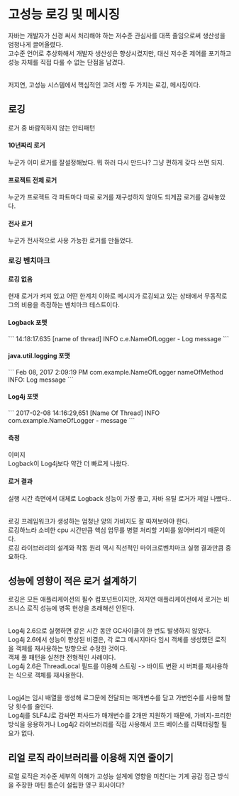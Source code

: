 <h1>고성능 로깅 및 메시징</h1>
자바는 개발자가 신경 써서 처리해야 하는 저수준 관심사를 대폭 줄임으로써 생산성을 엄청나게 끌어올렸다.</br>
고수준 언어로 추상화해서 개발자 생산성은 향상시켰지만, 대신 저수준 제어를 포기하고 성능 자체를 직접 다룰 수 없는 단점을 남겼다.</br></br>


저지연, 고성능 시스템에서 핵심적인 고려 사항 두 가지는 로깅, 메시징이다.</br>

<h2>로깅</h2>

로거 중 바람직하지 않는 안티패턴

<h4>10년짜리 로거</h4>
누군가 이미 로거를 잘설정해놨다. 뭐 하러 다시 만드나? 그냥 편하게 갖다 쓰면 되지.

<h4>프로젝트 전체 로거</h4>
누군가 프로젝트 각 파트마다 따로 로거를 재구성하지 않아도 되게끔 로거를 감싸놓았다.

<h4>전사 로거</h4>
누군가 전사적으로 사용 가능한 로거를 만들었다.

<h3>로깅 벤치마크</h3>

<h4>로깅 없음</h4>
현재 로거가 켜져 있고 어떤 한계치 이하로 메시지가 로깅되고 있는 상태에서 무동작로그의 비용을 측정하는 벤치마크 테스트이다.</br>

<h4>Logback 포맷</h4>
```
14:18:17.635 [name of thread] INFO c.e.NameOfLogger - Log message
```
</br>
<h4>java.util.logging 포맷</h4>
```
Feb 08, 2017 2:09:19 PM com.example.NameOfLogger nameOfMethod
INFO: Log message
```
</br>
<h4>Log4j 포맷</h4>
```
2017-02-08 14:16:29,651 [Name Of Thread] INFO com.example.NameOfLogger - message
```
</br>
<h4>측정</h4>

이미지
</br>
Logback이 Log4j보다 약간 더 빠르게 나왔다.</br>

<h4>로거 결과</h4>
실행 시간 측면에서 대체로 Logback 성능이 가장 좋고, 자바 유틸 로거가 제일 나빴다..</br></br>

로깅 프레임워크가 생성하는 엄청난 양의 가비지도 잘 따져보아야 한다.</br>
로깅하느라 소비한 cpu 시간만큼 핵심 업무를 병렬 처리할 기회를 잃어버리기 때문이다.</br>
로깅 라이브러리의 설계와 작동 원리 역시 직선적인 마이크로벤치마크 실행 결과만큼 중요하다.</br>

<h2>성능에 영향이 적은 로거 설계하기</h2>
로깅은 모든 애플리케이션의 필수 컴포넌트이지만, 저지연 애플리케이션에서 로거는 비즈니스 로직 성능에 병목 현상을 초래해선 안된다.</br></br>

Log4j 2.6으로 실행하면 같은 시간 동안 GC사이클이 한 번도 발생하지 않았다.</br>
Log4j 2.6에서 성능이 향상된 비결은, 각 로그 메시지마다 임시 객체를 생성했던 로직을 객체를 재사용하는 방향으로 수정한 것이다.</br>
객체 풀 패턴을 실천한 전형적인 사례이다.</br>
Log4j 2.6은 ThreadLocal 필드를 이용해 스트링 -> 바이트 변환 시 버퍼를 재사용하는 식으로 객체를 재사용한다.</br></br>

Logj4는 임시 배열을 생성해 로그문에 전달되는 매개변수를 담고 가변인수를 사용해 할당 횟수를 줄인다.</br>
Log4j를 SLF4J로 감싸면 퍼사드가 매개변수를 2개만 지원하기 때문에, 가비지-프리한 방식을 응용하거나 Log4j2 라이브러리를 직접 사용해서 코드 베이스를 리팩터링할 필요가 없다.</br>

<h2>리얼 로직 라이브러리를 이용해 지연 줄이기</h2>

로얼 로직은 저수준 세부의 이해가 고성능 설계에 영향을 미친다는 기계 공감 접근 방식을 주장한 마틴 톰슨이 설립한 영구 회사이다?</br>


